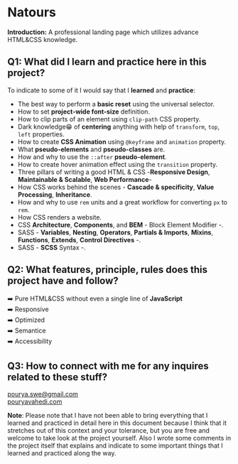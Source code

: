 # Natours

**Introduction:** A professional landing page which utilizes advance HTML&CSS knowledge.

## Q1: What did I learn and practice here in this project?

To indicate to some of it I would say that I **learned** and **practice**:

- The best way to perform a **basic reset** using the universal selector.
- How to set **project-wide font-size** definition.
- How to clip parts of an element using `clip-path` CSS property.
- Dark knowledge😁 of **centering** anything with help of `transform`, `top`, `left` properties.
- How to create **CSS Animation** using `@keyframe` and `animation` property.
- What **pseudo-elements** and **pseudo-classes** are.
- How and why to use the `::after` **pseudo-element**.
- How to create hover animation effect using the `transition` property.
- Three pillars of writing a good HTML & CSS -**Responsive Design**, **Maintainable & Scalable**, **Web Performance**-
- How CSS works behind the scenes - **Cascade & specificity**, **Value Processing**, **Inheritance**.
- How and why to use `rem` units and a great workflow for converting `px` to `rem`.
- How CSS renders a website.
- CSS **Architecture**, **Components**, and **BEM** - Block Element Modifier -.
- SASS - **Variables**, **Nesting**, **Operators**, **Partials & Imports**, **Mixins**, **Functions**, **Extends**, **Control Directives** -.
- SASS - **SCSS** Syntax -.

## Q2: What **features**, **principle**, **rules** does this project have and follow?

➡️ Pure HTML&CSS without even a single line of **JavaScript**\
➡️ Responsive\
➡️ Optimized\
➡️ Semantice\
➡️ Accessibility

## Q3: How to connect with me for any inquires related to these stuff?

pourya.swe@gmail.com\
[pouryavahedi.com](https://pouryavahedi.com/)

**Note**: Please note that I have not been able to bring everything that I learned and practiced in detail here in this document because I think that it stretches out of this context and your tolerance, but you are free and welcome to take look at the project yourself. Also I wrote some comments in the project itself that explains and indicate to some important things that I learned and practiced along the way.
